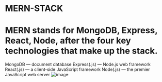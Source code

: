 # MERN-STACK

# MERN stands for MongoDB, Express, React, Node, after the four key technologies that make up the stack.

MongoDB — document database
Express(.js) — Node.js web framework
React(.js) — a client-side JavaScript framework
Node(.js) — the premier JavaScript web server
![image](https://github.com/VikkyCse/MERN-STACK/assets/126576893/ef5ac517-5e35-4d58-9fe5-fccb899a05fe)
